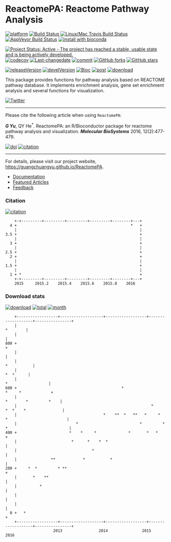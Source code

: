 ReactomePA: Reactome Pathway Analysis
=====================================

[![platform](http://www.bioconductor.org/shields/availability/devel/ReactomePA.svg)](https://www.bioconductor.org/packages/devel/bioc/html/ReactomePA.html#archives) [![Build Status](http://www.bioconductor.org/shields/build/devel/bioc/ReactomePA.svg)](https://bioconductor.org/checkResults/devel/bioc-LATEST/ReactomePA/) [![Linux/Mac Travis Build Status](https://img.shields.io/travis/GuangchuangYu/ReactomePA/master.svg?label=Mac%20OSX%20%26%20Linux)](https://travis-ci.org/GuangchuangYu/ReactomePA) [![AppVeyor Build Status](https://img.shields.io/appveyor/ci/Guangchuangyu/ReactomePA/master.svg?label=Windows)](https://ci.appveyor.com/project/GuangchuangYu/ReactomePA) [![install with bioconda](https://img.shields.io/badge/install%20with-bioconda-green.svg?style=flat)](http://bioconda.github.io/recipes/bioconductor-reactomepa/README.html)

[![Project Status: Active - The project has reached a stable, usable state and is being actively developed.](http://www.repostatus.org/badges/latest/active.svg)](http://www.repostatus.org/#active) [![codecov](https://codecov.io/gh/GuangchuangYu/ReactomePA/branch/master/graph/badge.svg)](https://codecov.io/gh/GuangchuangYu/ReactomePA/) [![Last-changedate](https://img.shields.io/badge/last%20change-2016--08--15-green.svg)](https://github.com/GuangchuangYu/ReactomePA/commits/master) [![commit](http://www.bioconductor.org/shields/commits/bioc/ReactomePA.svg)](https://www.bioconductor.org/packages/devel/bioc/html/ReactomePA.html#svn_source) [![GitHub forks](https://img.shields.io/github/forks/GuangchuangYu/ReactomePA.svg)](https://github.com/GuangchuangYu/ReactomePA/network) [![GitHub stars](https://img.shields.io/github/stars/GuangchuangYu/ReactomePA.svg)](https://github.com/GuangchuangYu/ReactomePA/stargazers)

[![releaseVersion](https://img.shields.io/badge/release%20version-1.16.2-green.svg?style=flat)](https://bioconductor.org/packages/ReactomePA) [![develVersion](https://img.shields.io/badge/devel%20version-1.17.4-green.svg?style=flat)](https://github.com/GuangchuangYu/ReactomePA) [![Bioc](http://www.bioconductor.org/shields/years-in-bioc/ReactomePA.svg)](https://www.bioconductor.org/packages/devel/bioc/html/ReactomePA.html#since) [![post](http://www.bioconductor.org/shields/posts/ReactomePA.svg)](https://support.bioconductor.org/t/ReactomePA/) [![download](http://www.bioconductor.org/shields/downloads/ReactomePA.svg)](https://bioconductor.org/packages/stats/bioc/ReactomePA/)

This package provides functions for pathway analysis based on REACTOME pathway database. It implements enrichment analysis, gene set enrichment analysis and several functions for visualization.

[![Twitter](https://img.shields.io/twitter/url/https/github.com/GuangchuangYu/ReactomePA.svg?style=social)](https://twitter.com/intent/tweet?hashtags=ReactomePA&url=https://guangchuangyu.github.io/ReactomePA)

------------------------------------------------------------------------

Please cite the following article when using `ReactomePA`:

***G Yu***, QY He<sup>\*</sup>. ReactomePA: an R/Bioconductor package for reactome pathway analysis and visualization. ***Molecular BioSystems*** 2016, 12(2):477-479.

[![doi](https://img.shields.io/badge/doi-1039/c5mb00663e-green.svg?style=flat)](http://dx.doi.org/1039/c5mb00663e) [![citation](https://img.shields.io/badge/cited%20by-5-green.svg?style=flat)](https://scholar.google.com.hk/scholar?oi=bibs&hl=en&cites=3311691878690959578)

------------------------------------------------------------------------

For details, please visit our project website, <https://guangchuangyu.github.io/ReactomePA>.

-   [Documentation](https://guangchuangyu.github.io/ReactomePA/documentation/)
-   [Featured Articles](https://guangchuangyu.github.io/ReactomePA/featuredArticles/)
-   [Feedback](https://guangchuangyu.github.io/ReactomePA/#feedback)

### Citation

[![citation](https://img.shields.io/badge/cited%20by-5-green.svg?style=flat)](https://scholar.google.com.hk/scholar?oi=bibs&hl=en&cites=3311691878690959578)

        +-+---------+---------+---------+---------+--------+---+
      4 +                                                  *   +
        |                                                      |
    3.5 +                                                      +
        |                                                      |
      3 +                                                      +
        |                                                      |
    2.5 +                                                      +
      2 +                                                      +
        |                                                      |
    1.5 +                                                      +
        |                                                      |
      1 + *                                                    +
        +-+---------+---------+---------+---------+--------+---+
        2015     2015.2    2015.4    2015.6    2015.8    2016   

### Download stats

[![download](http://www.bioconductor.org/shields/downloads/ReactomePA.svg)](https://bioconductor.org/packages/stats/bioc/ReactomePA/) [![total](https://img.shields.io/badge/downloads-21897/total-blue.svg?style=flat)](https://bioconductor.org/packages/stats/bioc/ReactomePA/) [![month](https://img.shields.io/badge/downloads-539/month-blue.svg?style=flat)](https://bioconductor.org/packages/stats/bioc/ReactomePA/)

        +------------------+-------------------+------------------+-------------------+----------------+
        |                                                                                     *        |
        |                                                                                              |
    800 +                                                                                              +
        |                                                                                              |
        |                                                                                  *           |
        |                                                                                    *  *      |
        |                                                                           *                  |
    600 +                                              *                           *     *             +
        |                                                                      *        *         *    |
        |                                                           *         *  *    *                |
        |                                      *    **  *   **   *     *    *                          |
        |                          *                           *         * *                           |
    400 +                       *    *     *              *       *   *                                +
        |                        *      *    *  *                                                      |
        |                                 *                                                            |
        |               **            *           *                                                    |
    200 +     *  *         * **                                                                        +
        |       *    **                                                                                |
        |          *                                                                                   |
        |                                                                                              |
        |                                                                                              |
      0 +   *                                                                                          +
        +------------------+-------------------+------------------+-------------------+----------------+
                         2013                2014               2015                2016
